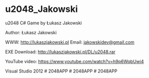 # u2048_Jakowski
u2048 C# Game by Łukasz Jakowski

Author: Łukasz Jakowski

WWW: http://lukaszjakowski.pl Email: jakowskidev@gmail.com

EXE Download: http://lukaszjakowski.pl/DL/u2048.rar

YouTube video: https://www.youtube.com/watch?v=h9p6WqbUwi4

Visual Studio 2012
#   2 0 4 8 A P P  
 #   2 0 4 8 A P P  
 #   2 0 4 8 A P P  
 
